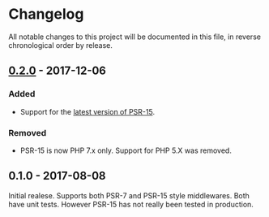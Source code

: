 # Changelog

All notable changes to this project will be documented in this file, in reverse chronological order by release.

## [0.2.0](https://github.com/tuupola/branca-middleware/compare/0.1.0...0.2.0) -  2017-12-06
### Added
- Support for the [latest version of PSR-15](https://github.com/http-interop/http-server-middleware).

### Removed
-  PSR-15 is now PHP 7.x only. Support for PHP 5.X was removed.

## 0.1.0 - 2017-08-08
Initial realese. Supports both PSR-7 and PSR-15 style middlewares. Both have unit tests. However PSR-15 has not really been tested in production.
